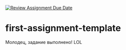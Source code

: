 [![Review Assignment Due Date](https://classroom.github.com/assets/deadline-readme-button-22041afd0340ce965d47ae6ef1cefeee28c7c493a6346c4f15d667ab976d596c.svg)](https://classroom.github.com/a/yKvdjsOU)
# first-assignment-template

Молодец, задание выполнено!
 LOL
